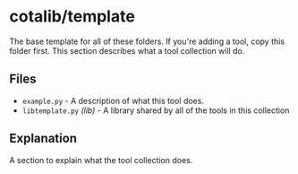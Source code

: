# cotalib/template

The base template for all of these folders. If you're adding a tool, copy this
folder first. This section describes what a tool collection will do.

## Files

 - `example.py` - A description of what this tool does.
 - `libtemplate.py` *(lib)* - A library shared by all of the tools in this collection

## Explanation

A section to explain what the tool collection does.
